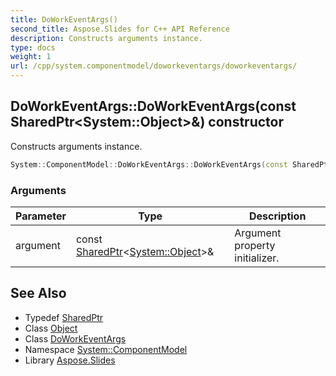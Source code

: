 ```yaml
---
title: DoWorkEventArgs()
second_title: Aspose.Slides for C++ API Reference
description: Constructs arguments instance.
type: docs
weight: 1
url: /cpp/system.componentmodel/doworkeventargs/doworkeventargs/
---
```

## DoWorkEventArgs::DoWorkEventArgs(const SharedPtr\<System::Object\>\&) constructor


Constructs arguments instance.

```cpp
System::ComponentModel::DoWorkEventArgs::DoWorkEventArgs(const SharedPtr<System::Object> &argument)
```


### Arguments

| Parameter | Type | Description |
| --- | --- | --- |
| argument | const [SharedPtr](../../../system/sharedptr/)\<[System::Object](../../../system/object/)\>\& | Argument property initializer. |

## See Also

* Typedef [SharedPtr](../../system/sharedptr/)
* Class [Object](../../system/object/)
* Class [DoWorkEventArgs](./)
* Namespace [System::ComponentModel](../)
* Library [Aspose.Slides](../../)